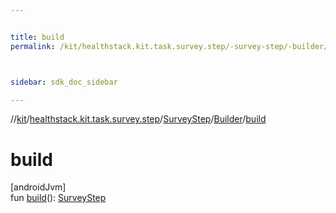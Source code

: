 ```yaml
---


title: build
permalink: /kit/healthstack.kit.task.survey.step/-survey-step/-builder/build.html



sidebar: sdk_doc_sidebar

---
```



//[kit](/kit.html)/[healthstack.kit.task.survey.step](../../index.html)/[SurveyStep](../index.html)/[Builder](index.html)/[build](build.html)



# build



[androidJvm]\
fun [build](build.html)(): [SurveyStep](../index.html)






